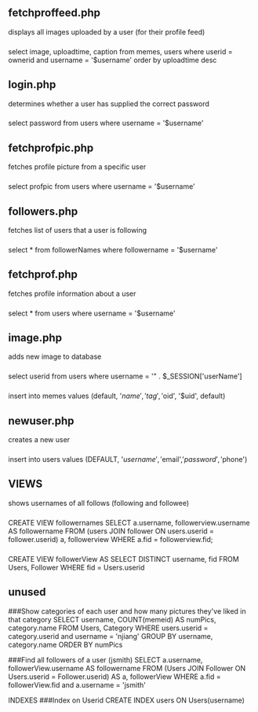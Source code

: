 fetchproffeed.php
-----
displays all images uploaded by a user (for their profile feed)
###
select image, uploadtime, caption from memes, users where userid = ownerid
and username = '$username' order by uploadtime desc


login.php
-----
determines whether a user has supplied the correct password
###
select password from users where username = '$username'


fetchprofpic.php
-----
fetches profile picture from a specific user
###
select profpic from users where username = '$username'


followers.php
-----
fetches list of users that a user is following
###
select * from followerNames where followername = '$username'


fetchprof.php
-----
fetches profile information about a user
###
select * from users where username = '$username'


image.php
-----
adds new image to database
###
select userid from users where username = '" . $_SESSION['userName']
###
insert into memes values (default, '$name', 'tag', '$oid', '$uid', default)


newuser.php
-----
creates a new user
###
insert into users values (DEFAULT, '$username','$email','$password','$phone')


VIEWS
-----
shows usernames of all follows (following and followee)
###
CREATE VIEW followernames SELECT a.username, followerview.username AS followername
   FROM (users
   JOIN follower ON users.userid = follower.userid) a, followerview
  WHERE a.fid = followerview.fid;

###
CREATE VIEW followerView AS SELECT DISTINCT username, fid FROM Users, Follower WHERE fid = Users.userid


unused
----------
###Show categories of each user and how many pictures they've liked in that category
SELECT username, COUNT(memeid) AS numPics, category.name
FROM Users, Category
WHERE users.userid = category.userid and username = 'njiang'
GROUP BY username, category.name
ORDER BY numPics


###Find all followers of a user (jsmith)
SELECT a.username, followerView.username AS followername
FROM (Users JOIN Follower ON Users.userid = Follower.userid) AS a, followerView WHERE a.fid = followerView.fid and a.username = 'jsmith'



INDEXES
###Index on Userid
CREATE INDEX users ON Users(username)